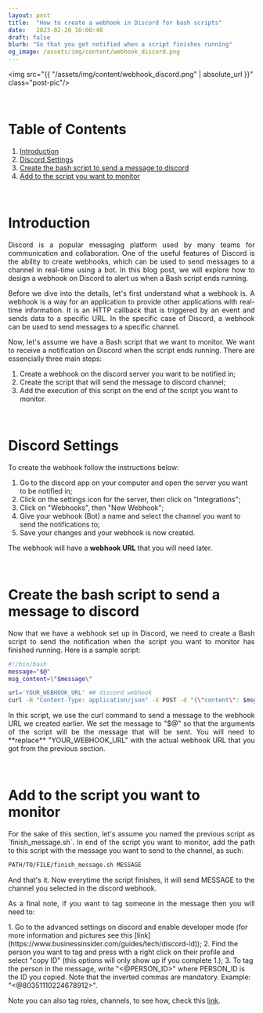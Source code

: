 ```yaml
---
layout: post
title:  "How to create a webhook in Discord for bash scripts"
date:   2023-02-20 10:00:40
draft: false
blurb: "So that you get notified when a script finishes running"
og_image: /assets/img/content/webhook_discord.png
---
```


<img src="{{ "/assets/img/content/webhook_discord.png" | absolute_url }}" class="post-pic"/>

<br />


# Table of Contents
1. [Introduction](#introduction)
2. [Discord Settings](#discord-settings)
3. [Create the bash script to send a message to discord](#create-the-bash-script-to-send-a-message-to-discord)
4. [Add to the script you want to monitor](#add-to-the-script-you-want-to-monitor)


<br />

# Introduction

<p align="justify">Discord is a popular messaging platform used by many teams for communication and collaboration. One of the useful features of Discord is the ability to create webhooks, which can be used to send messages to a channel in real-time using a bot. In this blog post, we will explore how to design a webhook on Discord to alert us when a Bash script ends running.
</p>


<p align="justify">Before we dive into the details, let's first understand what a webhook is. A webhook is a way for an application to provide other applications with real-time information. It is an HTTP callback that is triggered by an event and sends data to a specific URL. In the specific case of Discord, a webhook can be used to send messages to a specific channel.
</p>


<p align="justify">Now, let's assume we have a Bash script that we want to monitor. We want to receive a notification on Discord when the script ends running. There are essencially three main steps:
</p>

1. Create a webhook on the discord server you want to be notified in;
2. Create the script that will send the message to discord channel;
3. Add the execution of this script on the end of the script you want to monitor.

<br />

# Discord Settings
To create the webhook follow the instructions below:

1. Go to the discord app on your computer and open the server you want to be notified in;
2. Click on the settings icon for the server, then click on "Integrations";
3. Click on "Webhooks", then "New Webhook";
4. Give your webhook (Bot) a name and select the channel you want to send the notifications to;
5. Save your changes and your webhook is now created.

The webhook will have a **webhook URL** that you will need later.

<br />

# Create the bash script to send a message to discord
<p align="justify">Now that we have a webhook set up in Discord, we need to create a Bash script to send the notification when the script you want to monitor has finished running. Here is a sample script:
</p>

```bash
#!/bin/bash
message="$@"
msg_content=\"$message\"

url='YOUR_WEBHOOK_URL' ## discord webhook
curl -H "Content-Type: application/json" -X POST -d "{\"content\": $msg_content}" $url
```

<p align="justify">In this script, we use the curl command to send a message to the webhook URL we created earlier. We set the message to "$@" so that the arguments of the script will be the message that will be sent.
You will need to **replace** "YOUR_WEBHOOK_URL" with the actual webhook URL that you got from the previous section.
</p>
<br />


# Add to the script you want to monitor

<p align="justify">For the sake of this section, let's assume you named the previous script as `finish_message.sh`. 
In end of the script you want to monitor, add the path to this script with the message you want to send to the channel, as such:
</p>

```bash
PATH/TO/FILE/finish_message.sh MESSAGE
```

<p align="justify">And that's it. Now everytime the script finishes, it will send MESSAGE to the channel you selected in the discord webhook.
</p>

<p align="justify">As a final note, if you want to tag someone in the message then you will need to:
</p>
1. Go to the advanced settings on discord and enable developer mode (for more information and pictures see this [link](https://www.businessinsider.com/guides/tech/discord-id));
2. Find the person you want to tag and press with a right click on their profile and select "copy ID" (this options will only show up if you complete 1.);
3. To tag the person in the message, write "<@PERSON_ID>" where PERSON_ID is the ID you copied. Note that the inverted commas are mandatory. Example: "<@80351110224678912>". 

<p align="justify">Note you can also tag roles, channels, to see how, check this <a href="https://discord.com/developers/docs/reference#message-formatting-formats">link</a>.
</p>